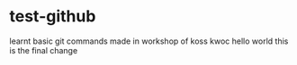 # test-github
learnt basic git commands
made in workshop of koss kwoc
hello world
this is the final change
